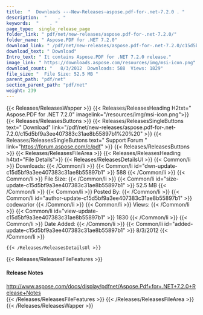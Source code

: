 ```yaml
---
title:  "  Downloads ---New-Releases-aspose.pdf-for-.net-7.2.0 . " 
description:  "    . " 
keywords:  "    . " 
page_type:  single_release_page
folder_link: " pdf/net/new-releases/aspose.pdf-for-.net-7.2.0/"
folder_name: " Aspose.PDF for .NET 7.2.0"
download_link: " /pdf/net/new-releases/aspose.pdf-for-.net-7.2.0/c15d5bf9a3ee407383c31ae8b55897b1"
download_text: " Download"
Intro_text: " It contains Aspose.PDF for .NET 7.2.0 release."
image_link: " https://downloads.aspose.com/resources/img/msi-icon.png"
download_count: "   8/3/2012  Downloads: 588  Views: 1829"
file_size: "  File Size: 52.5 MB "
parent_path: "pdf/net"
section_parent_path: "pdf/net"
weight: 239 
---
```


{{< Releases/ReleasesWapper >}}
  {{< Releases/ReleasesHeading H2txt=" Aspose.PDF for .NET 7.2.0" imagelink="/resources/img/msi-icon.png">}}
  {{< Releases/ReleasesButtons >}}
    {{< Releases/ReleasesSingleButtons text=" Download" link="/pdf/net/new-releases/aspose.pdf-for-.net-7.2.0/c15d5bf9a3ee407383c31ae8b55897b1%20%20" >}}
    {{< Releases/ReleasesSingleButtons text=" Support Forum " link="https://forum.aspose.com/c/pdf" >}}
  {{< Releases/ReleasesButtons >}}
  {{< Releases/ReleasesFileArea >}}
    {{< Releases/ReleasesHeading h4txt="File Details">}}
    {{< Releases/ReleasesDetailsUl >}}
            {{< Common/li  >}} Downloads: {{< /Common/li >}} 
      {{< Common/li id="dwn-update-c15d5bf9a3ee407383c31ae8b55897b1" >}} 588 {{< /Common/li >}} 
      {{< Common/li  >}} File Size: {{< /Common/li >}} 
      {{< Common/li id="size-update-c15d5bf9a3ee407383c31ae8b55897b1" >}} 52.5 MB {{< /Common/li >}} 
      {{< Common/li  >}} Posted By: {{< /Common/li >}} 
      {{< Common/li id="author-update-c15d5bf9a3ee407383c31ae8b55897b1" >}} codewarior {{< /Common/li >}} 
      {{< Common/li  >}} Views: {{< /Common/li >}} 
      {{< Common/li id="view-update-c15d5bf9a3ee407383c31ae8b55897b1" >}} 1830 {{< /Common/li >}} 
      {{< Common/li  >}} Date Added: {{< /Common/li >}} 
      {{< Common/li id="added-update-c15d5bf9a3ee407383c31ae8b55897b1" >}} 8/3/2012 {{< /Common/li >}} 

    {{< /Releases/ReleasesDetailsUl >}}

  {{< Releases/ReleasesFileFeatures >}}
      <h4>Release Notes</h4><div><a href="http://www.aspose.com/docs/display/pdfnet/Aspose.Pdf+for+.NET+7.2.0+Release+Notes">http://www.aspose.com/docs/display/pdfnet/Aspose.Pdf+for+.NET+7.2.0+Release+Notes</a></div>
  {{< /Releases/ReleasesFileFeatures >}}
 {{< /Releases/ReleasesFileArea >}}
{{< /Releases/ReleasesWapper >}}


